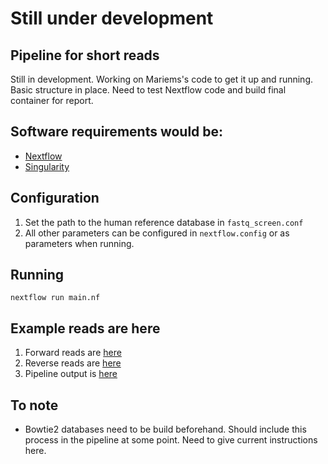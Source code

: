 # Still under development

## Pipeline for short reads
Still in development. Working on Mariems's code to get it up and running. Basic structure in place. Need to test Nextflow code and build final container for report.

## Software requirements would be:

* [Nextflow](https://www.nextflow.io/)
* [Singularity](https://www.sylabs.io/guides/3.0/user-guide/installation.html)

## Configuration
1. Set the path to the human reference database in `fastq_screen.conf`
2. All other parameters can be configured in `nextflow.config` or as parameters when running.

## Running

```
nextflow run main.nf
```
## Example reads are here

1) Forward reads are [here](http://web.cbio.uct.ac.za/~gerrit/downloads/viraldetect/illumina/gut/in/ERR1600426_1.100.fastq.gz)
2) Reverse reads are [here](http://web.cbio.uct.ac.za/~gerrit/downloads/viraldetect/illumina/gut/in/ERR1600426_2.100.fastq.gz)
3) Pipeline output is [here](http://web.cbio.uct.ac.za/~gerrit/downloads/viraldetect/illumina/gut/out)

## To note
* Bowtie2 databases need to be build beforehand. Should include this process in the pipeline at some point. Need to give current instructions here.
